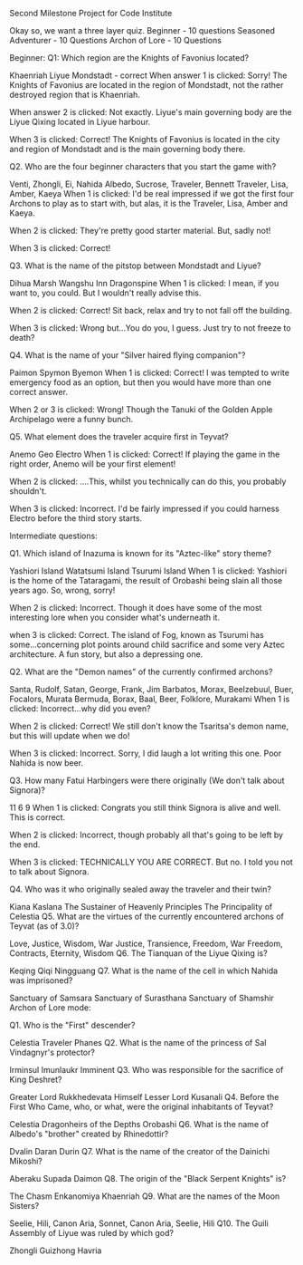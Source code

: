 Second Milestone Project for Code Institute

Okay so, we want a three layer quiz. Beginner - 10 questions Seasoned Adventurer - 10 Questions Archon of Lore - 10 Questions

Beginner: Q1: Which region are the Knights of Favonius located?

Khaenriah
Liyue
Mondstadt - correct
When answer 1 is clicked: Sorry! The Knights of Favonius are located in the region of Mondstadt, not the rather destroyed region that is Khaenriah.

When answer 2 is clicked: Not exactly. Liyue's main governing body are the Liyue Qixing located in Liyue harbour.

When 3 is clicked: Correct! The Knights of Favonius is located in the city and region of Mondstadt and is the main governing body there.

Q2. Who are the four beginner characters that you start the game with?

Venti, Zhongli, Ei, Nahida
Albedo, Sucrose, Traveler, Bennett
Traveler, Lisa, Amber, Kaeya
When 1 is clicked: I'd be real impressed if we got the first four Archons to play as to start with, but alas, it is the Traveler, Lisa, Amber and Kaeya.

When 2 is clicked: They're pretty good starter material. But, sadly not!

When 3 is clicked: Correct!

Q3. What is the name of the pitstop between Mondstadt and Liyue?

Dihua Marsh
Wangshu Inn
Dragonspine
When 1 is clicked: I mean, if you want to, you could. But I wouldn't really advise this.

When 2 is clicked: Correct! Sit back, relax and try to not fall off the building.

When 3 is clicked: Wrong but...You do you, I guess. Just try to not freeze to death?

Q4. What is the name of your "Silver haired flying companion"?

Paimon
Spymon
Byemon
When 1 is clicked: Correct! I was tempted to write emergency food as an option, but then you would have more than one correct answer.

When 2 or 3 is clicked: Wrong! Though the Tanuki of the Golden Apple Archipelago were a funny bunch.

Q5. What element does the traveler acquire first in Teyvat?

Anemo
Geo
Electro
When 1 is clicked: Correct! If playing the game in the right order, Anemo will be your first element!

When 2 is clicked: ....This, whilst you technically can do this, you probably shouldn't.

When 3 is clicked: Incorrect. I'd be fairly impressed if you could harness Electro before the third story starts.

Intermediate questions:

Q1. Which island of Inazuma is known for its "Aztec-like" story theme?

Yashiori Island
Watatsumi Island
Tsurumi Island
When 1 is clicked: Yashiori is the home of the Tataragami, the result of Orobashi being slain all those years ago. So, wrong, sorry!

When 2 is clicked: Incorrect. Though it does have some of the most interesting lore when you consider what's underneath it.

when 3 is clicked: Correct. The island of Fog, known as Tsurumi has some...concerning plot points around child sacrifice and some very Aztec architecture. A fun story, but also a depressing one.

Q2. What are the "Demon names" of the currently confirmed archons?

Santa, Rudolf, Satan, George, Frank, Jim
Barbatos, Morax, Beelzebuul, Buer, Focalors, Murata
Bermuda, Borax, Baal, Beer, Folklore, Murakami
When 1 is clicked: Incorrect...why did you even?

When 2 is clicked: Correct! We still don't know the Tsaritsa's demon name, but this will update when we do!

When 3 is clicked: Incorrect. Sorry, I did laugh a lot writing this one. Poor Nahida is now beer.

Q3. How many Fatui Harbingers were there originally (We don't talk about Signora)?

11
6
9
When 1 is clicked: Congrats you still think Signora is alive and well. This is correct.

When 2 is clicked: Incorrect, though probably all that's going to be left by the end.

When 3 is clicked: TECHNICALLY YOU ARE CORRECT. But no. I told you not to talk about Signora.

Q4. Who was it who originally sealed away the traveler and their twin?

Kiana Kaslana
The Sustainer of Heavenly Principles
The Principality of Celestia
Q5. What are the virtues of the currently encountered archons of Teyvat (as of 3.0)?

Love, Justice, Wisdom, War
Justice, Transience, Freedom, War
Freedom, Contracts, Eternity, Wisdom
Q6. The Tianquan of the Liyue Qixing is?

Keqing
Qiqi
Ningguang
Q7. What is the name of the cell in which Nahida was imprisoned?

Sanctuary of Samsara
Sanctuary of Surasthana
Sanctuary of Shamshir
Archon of Lore mode:

Q1. Who is the "First" descender?

Celestia
Traveler
Phanes
Q2. What is the name of the princess of Sal Vindagnyr's protector?

Irminsul
Imunlaukr
Imminent
Q3. Who was responsible for the sacrifice of King Deshret?

Greater Lord Rukkhedevata
Himself
Lesser Lord Kusanali
Q4. Before the First Who Came, who, or what, were the original inhabitants of Teyvat?

Celestia
Dragonheirs of the Depths
Orobashi
Q6. What is the name of Albedo's "brother" created by Rhinedottir?

Dvalin
Daran
Durin
Q7. What is the name of the creator of the Dainichi Mikoshi?

Aberaku
Supada
Daimon
Q8. The origin of the "Black Serpent Knights" is?

The Chasm
Enkanomiya
Khaenriah
Q9. What are the names of the Moon Sisters?

Seelie, Hili, Canon
Aria, Sonnet, Canon
Aria, Seelie, Hili
Q10. The Guili Assembly of Liyue was ruled by which god?

Zhongli
Guizhong
Havria